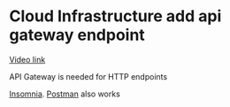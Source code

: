# Cloud Infrastructure add api gateway endpoint

[Video link](https://www.egghead.io/lessons/egghead-cloud-infrastructure-add-api-gateway-endpoint?pl=cloud-infrastructure-fundamentals-with-aws-ee4bb845)


<TimeStamp start="0:55" end="1:00">
  
  API Gateway is needed for HTTP endpoints
  
</TimeStamp>

<TimeStamp start="2:00" end="2:10">
  
  [Insomnia](https://insomnia.rest/). [Postman](https://www.postman.com/) also works
  
</TimeStamp>